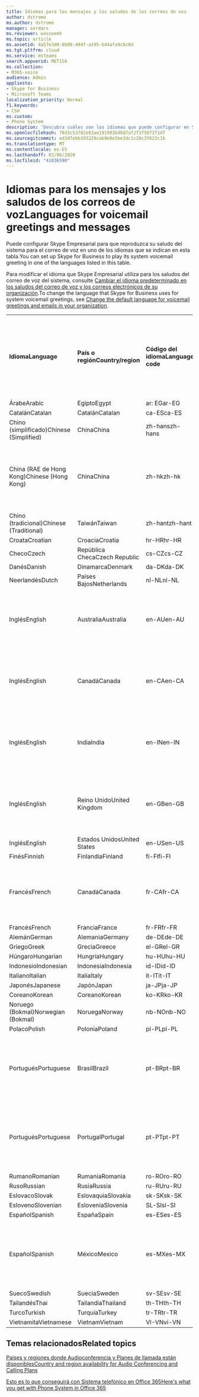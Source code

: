 ```yaml
---
title: Idiomas para los mensajes y los saludos de los correos de voz
author: dstrome
ms.author: dstrome
manager: serdars
ms.reviewer: wasseemh
ms.topic: article
ms.assetid: 4a57e3d0-8b08-494f-a195-b44afa9cbc0d
ms.tgt.pltfrm: cloud
ms.service: msteams
search.appverid: MET150
ms.collection:
- M365-voice
audience: Admin
appliesto:
- Skype for Business
- Microsoft Teams
localization_priority: Normal
f1.keywords:
- CSH
ms.custom:
- Phone System
description: 'Descubra cuáles son los idiomas que puede configurar en Skype Empresarial para los mensajes predeterminados del sistema. '
ms.openlocfilehash: 78d3c53782e83ae191983bd8d7af2f1f5072f1df
ms.sourcegitcommit: ed3d7ebb193229cab9e0e5be3dc1c28c3f622c1b
ms.translationtype: MT
ms.contentlocale: es-ES
ms.lasthandoff: 02/06/2020
ms.locfileid: "41836590"
---
```

# <a name="languages-for-voicemail-greetings-and-messages"></a><span data-ttu-id="e209b-103">Idiomas para los mensajes y los saludos de los correos de voz</span><span class="sxs-lookup"><span data-stu-id="e209b-103">Languages for voicemail greetings and messages</span></span>

<span data-ttu-id="e209b-104">Puede configurar Skype Empresarial para que reproduzca su saludo del sistema para el correo de voz en uno de los idiomas que se indican en esta tabla.</span><span class="sxs-lookup"><span data-stu-id="e209b-104">You can set up Skype for Business to play its system voicemail greeting in one of the languages listed in this table.</span></span>
  
<span data-ttu-id="e209b-105">Para modificar el idioma que Skype Empresarial utiliza para los saludos del correo de voz del sistema, consulte [Cambiar el idioma predeterminado en los saludos del correo de voz y los correos electrónicos de su organización](change-the-default-language-for-greetings-and-emails.md).</span><span class="sxs-lookup"><span data-stu-id="e209b-105">To change the language that Skype for Business uses for system voicemail greetings, see [Change the default language for voicemail greetings and emails in your organization](change-the-default-language-for-greetings-and-emails.md).</span></span>
  
|||||||
|:-----|:-----|:-----|:-----|:-----|:-----|
|<span data-ttu-id="e209b-106">**Idioma**</span><span class="sxs-lookup"><span data-stu-id="e209b-106">**Language**</span></span> <br/> |<span data-ttu-id="e209b-107">**País o región**</span><span class="sxs-lookup"><span data-stu-id="e209b-107">**Country/region**</span></span> <br/> |<span data-ttu-id="e209b-108">**Código del idioma**</span><span class="sxs-lookup"><span data-stu-id="e209b-108">**Language code**</span></span> <br/> |<span data-ttu-id="e209b-109">**¿Está disponible para que un usuario lo vea en el correo electrónico?**</span><span class="sxs-lookup"><span data-stu-id="e209b-109">**Available for a user to see it in email?**</span></span> <br/> |<span data-ttu-id="e209b-110">**¿Está disponible cuando el usuario llama?**</span><span class="sxs-lookup"><span data-stu-id="e209b-110">**Available when the user calls in?**</span></span> <br/> |<span data-ttu-id="e209b-111">**¿La transcripción está disponible?**</span><span class="sxs-lookup"><span data-stu-id="e209b-111">**Transcription available?**</span></span> <br/> |
|<span data-ttu-id="e209b-112">Árabe</span><span class="sxs-lookup"><span data-stu-id="e209b-112">Arabic</span></span> <br/> |<span data-ttu-id="e209b-113">Egipto</span><span class="sxs-lookup"><span data-stu-id="e209b-113">Egypt</span></span>  <br/> |<span data-ttu-id="e209b-114">ar: EG</span><span class="sxs-lookup"><span data-stu-id="e209b-114">ar-EG</span></span>  <br/> |<span data-ttu-id="e209b-115">Sí</span><span class="sxs-lookup"><span data-stu-id="e209b-115">Yes</span></span>  <br/> |<span data-ttu-id="e209b-116">Sí</span><span class="sxs-lookup"><span data-stu-id="e209b-116">Yes</span></span>  <br/> |<span data-ttu-id="e209b-117">No</span><span class="sxs-lookup"><span data-stu-id="e209b-117">No</span></span>  <br/> |
|<span data-ttu-id="e209b-118">Catalán</span><span class="sxs-lookup"><span data-stu-id="e209b-118">Catalan</span></span>  <br/> |<span data-ttu-id="e209b-119">Catalán</span><span class="sxs-lookup"><span data-stu-id="e209b-119">Catalan</span></span>  <br/> |<span data-ttu-id="e209b-120">ca-ES</span><span class="sxs-lookup"><span data-stu-id="e209b-120">ca-ES</span></span>  <br/> |<span data-ttu-id="e209b-121">Sí</span><span class="sxs-lookup"><span data-stu-id="e209b-121">Yes</span></span>  <br/> |<span data-ttu-id="e209b-122">Sí</span><span class="sxs-lookup"><span data-stu-id="e209b-122">Yes</span></span>  <br/> |<span data-ttu-id="e209b-123">No</span><span class="sxs-lookup"><span data-stu-id="e209b-123">No</span></span>  <br/> |
|<span data-ttu-id="e209b-124">Chino (simplificado)</span><span class="sxs-lookup"><span data-stu-id="e209b-124">Chinese (Simplified)</span></span>  <br/> |<span data-ttu-id="e209b-125">China</span><span class="sxs-lookup"><span data-stu-id="e209b-125">China</span></span>  <br/> |<span data-ttu-id="e209b-126">zh-hans</span><span class="sxs-lookup"><span data-stu-id="e209b-126">zh-hans</span></span>  <br/> |<span data-ttu-id="e209b-127">Sí </span><span class="sxs-lookup"><span data-stu-id="e209b-127">Yes</span></span>  <br/> |<span data-ttu-id="e209b-128">Sí</span><span class="sxs-lookup"><span data-stu-id="e209b-128">Yes</span></span>  <br/> |<span data-ttu-id="e209b-129">Sí</span><span class="sxs-lookup"><span data-stu-id="e209b-129">Yes</span></span>  <br/> |
|<span data-ttu-id="e209b-130">China (RAE de Hong Kong)</span><span class="sxs-lookup"><span data-stu-id="e209b-130">Chinese (Hong Kong)</span></span>  <br/> |<span data-ttu-id="e209b-131">China</span><span class="sxs-lookup"><span data-stu-id="e209b-131">China</span></span>  <br/> |<span data-ttu-id="e209b-132">zh-hk</span><span class="sxs-lookup"><span data-stu-id="e209b-132">zh-hk</span></span>  <br/> |<span data-ttu-id="e209b-133">Sí, pero se utiliza chino (tradicional) (zh-hant).</span><span class="sxs-lookup"><span data-stu-id="e209b-133">Yes, but Chinese (Traditional) (zh-hant) is used.</span></span>  <br/> | <span data-ttu-id="e209b-134">Sí</span><span class="sxs-lookup"><span data-stu-id="e209b-134">Yes</span></span> <br/> |<span data-ttu-id="e209b-135">Sí, pero se utiliza chino (tradicional) (zh-hant).</span><span class="sxs-lookup"><span data-stu-id="e209b-135">Yes, but Chinese (Traditional) (zh-hant) is used.</span></span>  <br/> |
|<span data-ttu-id="e209b-136">Chino (tradicional)</span><span class="sxs-lookup"><span data-stu-id="e209b-136">Chinese (Traditional)</span></span>  <br/> |<span data-ttu-id="e209b-137">Taiwán</span><span class="sxs-lookup"><span data-stu-id="e209b-137">Taiwan</span></span>  <br/> |<span data-ttu-id="e209b-138">zh-hant</span><span class="sxs-lookup"><span data-stu-id="e209b-138">zh-hant</span></span>  <br/> |<span data-ttu-id="e209b-139">Sí</span><span class="sxs-lookup"><span data-stu-id="e209b-139">Yes</span></span>  <br/> |<span data-ttu-id="e209b-140">Sí</span><span class="sxs-lookup"><span data-stu-id="e209b-140">Yes</span></span>  <br/> |<span data-ttu-id="e209b-141">No</span><span class="sxs-lookup"><span data-stu-id="e209b-141">No</span></span>  <br/> |
|<span data-ttu-id="e209b-142">Croata</span><span class="sxs-lookup"><span data-stu-id="e209b-142">Croatian</span></span><br/> |<span data-ttu-id="e209b-143">Croacia</span><span class="sxs-lookup"><span data-stu-id="e209b-143">Croatia</span></span>  <br/> |<span data-ttu-id="e209b-144">hr-HR</span><span class="sxs-lookup"><span data-stu-id="e209b-144">hr-HR</span></span>  <br/> |<span data-ttu-id="e209b-145">Sí</span><span class="sxs-lookup"><span data-stu-id="e209b-145">Yes</span></span>  <br/> |<span data-ttu-id="e209b-146">Sí</span><span class="sxs-lookup"><span data-stu-id="e209b-146">Yes</span></span>  <br/> |<span data-ttu-id="e209b-147">No</span><span class="sxs-lookup"><span data-stu-id="e209b-147">No</span></span>  <br/> |
|<span data-ttu-id="e209b-148">Checo</span><span class="sxs-lookup"><span data-stu-id="e209b-148">Czech</span></span> <br/> |<span data-ttu-id="e209b-149">República Checa</span><span class="sxs-lookup"><span data-stu-id="e209b-149">Czech Republic</span></span>  <br/> |<span data-ttu-id="e209b-150">cs-CZ</span><span class="sxs-lookup"><span data-stu-id="e209b-150">cs-CZ</span></span>  <br/> |<span data-ttu-id="e209b-151">Sí </span><span class="sxs-lookup"><span data-stu-id="e209b-151">Yes</span></span>  <br/> |<span data-ttu-id="e209b-152">Sí</span><span class="sxs-lookup"><span data-stu-id="e209b-152">Yes</span></span>  <br/> |<span data-ttu-id="e209b-153">No</span><span class="sxs-lookup"><span data-stu-id="e209b-153">No</span></span>  <br/> |
|<span data-ttu-id="e209b-154">Danés</span><span class="sxs-lookup"><span data-stu-id="e209b-154">Danish</span></span>  <br/> |<span data-ttu-id="e209b-155">Dinamarca</span><span class="sxs-lookup"><span data-stu-id="e209b-155">Denmark</span></span>  <br/> |<span data-ttu-id="e209b-156">da-DK</span><span class="sxs-lookup"><span data-stu-id="e209b-156">da-DK</span></span>  <br/> |<span data-ttu-id="e209b-157">Sí </span><span class="sxs-lookup"><span data-stu-id="e209b-157">Yes</span></span>  <br/> |<span data-ttu-id="e209b-158">Sí</span><span class="sxs-lookup"><span data-stu-id="e209b-158">Yes</span></span>  <br/> |<span data-ttu-id="e209b-159">No</span><span class="sxs-lookup"><span data-stu-id="e209b-159">No</span></span>  <br/> |
|<span data-ttu-id="e209b-160">Neerlandés</span><span class="sxs-lookup"><span data-stu-id="e209b-160">Dutch</span></span>  <br/> |<span data-ttu-id="e209b-161">Países Bajos</span><span class="sxs-lookup"><span data-stu-id="e209b-161">Netherlands</span></span>  <br/> |<span data-ttu-id="e209b-162">nl-NL</span><span class="sxs-lookup"><span data-stu-id="e209b-162">nl-NL</span></span>  <br/> |<span data-ttu-id="e209b-163">Sí </span><span class="sxs-lookup"><span data-stu-id="e209b-163">Yes</span></span>  <br/> |<span data-ttu-id="e209b-164">Sí</span><span class="sxs-lookup"><span data-stu-id="e209b-164">Yes</span></span>  <br/> |<span data-ttu-id="e209b-165">No</span><span class="sxs-lookup"><span data-stu-id="e209b-165">No</span></span>  <br/> |
|<span data-ttu-id="e209b-166">Inglés</span><span class="sxs-lookup"><span data-stu-id="e209b-166">English</span></span>  <br/> |<span data-ttu-id="e209b-167">Australia</span><span class="sxs-lookup"><span data-stu-id="e209b-167">Australia</span></span>  <br/> |<span data-ttu-id="e209b-168">en-AU</span><span class="sxs-lookup"><span data-stu-id="e209b-168">en-AU</span></span>  <br/> |<span data-ttu-id="e209b-169">Sí, pero se utiliza inglés de Estados Unidos (en-US).</span><span class="sxs-lookup"><span data-stu-id="e209b-169">Yes, but US English (en-US) is used.</span></span>  <br/> |<span data-ttu-id="e209b-170">Sí</span><span class="sxs-lookup"><span data-stu-id="e209b-170">Yes</span></span>  <br/> |<span data-ttu-id="e209b-171">Sí, pero se utiliza inglés de Estados Unidos (en-US).</span><span class="sxs-lookup"><span data-stu-id="e209b-171">Yes, but US English (en-US) is used.</span></span>  <br/> |
|<span data-ttu-id="e209b-172">Inglés</span><span class="sxs-lookup"><span data-stu-id="e209b-172">English</span></span>  <br/> |<span data-ttu-id="e209b-173">Canadá</span><span class="sxs-lookup"><span data-stu-id="e209b-173">Canada</span></span>  <br/> |<span data-ttu-id="e209b-174">en-CA</span><span class="sxs-lookup"><span data-stu-id="e209b-174">en-CA</span></span>  <br/> |<span data-ttu-id="e209b-175">Sí, pero se utiliza inglés de Estados Unidos (en-US).</span><span class="sxs-lookup"><span data-stu-id="e209b-175">Yes, but US English (en-US) is used.</span></span>  <br/> |<span data-ttu-id="e209b-176">Sí</span><span class="sxs-lookup"><span data-stu-id="e209b-176">Yes</span></span>  <br/> |<span data-ttu-id="e209b-177">Sí, pero se utiliza inglés de Estados Unidos (en-US).</span><span class="sxs-lookup"><span data-stu-id="e209b-177">Yes, but US English (en-US) is used.</span></span>  <br/> |
|<span data-ttu-id="e209b-178">Inglés</span><span class="sxs-lookup"><span data-stu-id="e209b-178">English</span></span>  <br/> |<span data-ttu-id="e209b-179">India</span><span class="sxs-lookup"><span data-stu-id="e209b-179">India</span></span>  <br/> |<span data-ttu-id="e209b-180">en-IN</span><span class="sxs-lookup"><span data-stu-id="e209b-180">en-IN</span></span>  <br/> |<span data-ttu-id="e209b-181">Sí, pero se utiliza inglés de Estados Unidos (en-US).</span><span class="sxs-lookup"><span data-stu-id="e209b-181">Yes, but US English (en-US) is used.</span></span>  <br/> |<span data-ttu-id="e209b-182">Sí</span><span class="sxs-lookup"><span data-stu-id="e209b-182">Yes</span></span>  <br/> |<span data-ttu-id="e209b-183">Sí, pero se utiliza inglés de Estados Unidos (en-US).</span><span class="sxs-lookup"><span data-stu-id="e209b-183">Yes, but US English (en-US) is used.</span></span>  <br/> |
|<span data-ttu-id="e209b-184">Inglés</span><span class="sxs-lookup"><span data-stu-id="e209b-184">English</span></span>  <br/> |<span data-ttu-id="e209b-185">Reino Unido</span><span class="sxs-lookup"><span data-stu-id="e209b-185">United Kingdom</span></span>  <br/> |<span data-ttu-id="e209b-186">en-GB</span><span class="sxs-lookup"><span data-stu-id="e209b-186">en-GB</span></span>  <br/> |<span data-ttu-id="e209b-187">Sí, pero se utiliza inglés de Estados Unidos (en-US).</span><span class="sxs-lookup"><span data-stu-id="e209b-187">Yes, but US English (en-US) is used.</span></span>  <br/> |<span data-ttu-id="e209b-188">Sí</span><span class="sxs-lookup"><span data-stu-id="e209b-188">Yes</span></span>  <br/> |<span data-ttu-id="e209b-189">Sí, pero se utiliza inglés de Estados Unidos (en-US).</span><span class="sxs-lookup"><span data-stu-id="e209b-189">Yes, but US English (en-US) is used.</span></span>  <br/> |
|<span data-ttu-id="e209b-190">Inglés</span><span class="sxs-lookup"><span data-stu-id="e209b-190">English</span></span>  <br/> |<span data-ttu-id="e209b-191">Estados Unidos</span><span class="sxs-lookup"><span data-stu-id="e209b-191">United States</span></span>  <br/> |<span data-ttu-id="e209b-192">en-US</span><span class="sxs-lookup"><span data-stu-id="e209b-192">en-US</span></span>  <br/> |<span data-ttu-id="e209b-193">Sí</span><span class="sxs-lookup"><span data-stu-id="e209b-193">Yes</span></span>  <br/> |<span data-ttu-id="e209b-194">Sí</span><span class="sxs-lookup"><span data-stu-id="e209b-194">Yes</span></span>  <br/> |<span data-ttu-id="e209b-195">Sí</span><span class="sxs-lookup"><span data-stu-id="e209b-195">Yes</span></span>  <br/> |
|<span data-ttu-id="e209b-196">Finés</span><span class="sxs-lookup"><span data-stu-id="e209b-196">Finnish</span></span>  <br/> |<span data-ttu-id="e209b-197">Finlandia</span><span class="sxs-lookup"><span data-stu-id="e209b-197">Finland</span></span>  <br/> |<span data-ttu-id="e209b-198">fi-Fl</span><span class="sxs-lookup"><span data-stu-id="e209b-198">fi-Fl</span></span>  <br/> |<span data-ttu-id="e209b-199">Sí</span><span class="sxs-lookup"><span data-stu-id="e209b-199">Yes</span></span>  <br/> |<span data-ttu-id="e209b-200">Sí</span><span class="sxs-lookup"><span data-stu-id="e209b-200">Yes</span></span>  <br/> |<span data-ttu-id="e209b-201">No</span><span class="sxs-lookup"><span data-stu-id="e209b-201">No</span></span>  <br/> |
|<span data-ttu-id="e209b-202">Francés</span><span class="sxs-lookup"><span data-stu-id="e209b-202">French</span></span>  <br/> |<span data-ttu-id="e209b-203">Canadá</span><span class="sxs-lookup"><span data-stu-id="e209b-203">Canada</span></span>  <br/> |<span data-ttu-id="e209b-204">fr-CA</span><span class="sxs-lookup"><span data-stu-id="e209b-204">fr-CA</span></span>  <br/> |<span data-ttu-id="e209b-205">Sí, pero se utiliza francés de Francia (fr-FR).</span><span class="sxs-lookup"><span data-stu-id="e209b-205">Yes, but France French (fr-FR) is used.</span></span>  <br/> |<span data-ttu-id="e209b-206">Sí</span><span class="sxs-lookup"><span data-stu-id="e209b-206">Yes</span></span>  <br/> |<span data-ttu-id="e209b-207">Sí, pero se utiliza francés de Francia (fr-FR).</span><span class="sxs-lookup"><span data-stu-id="e209b-207">Yes, but France French (fr-FR) is used.</span></span>  <br/> |
|<span data-ttu-id="e209b-208">Francés</span><span class="sxs-lookup"><span data-stu-id="e209b-208">French</span></span>  <br/> |<span data-ttu-id="e209b-209">Francia</span><span class="sxs-lookup"><span data-stu-id="e209b-209">France</span></span>  <br/> |<span data-ttu-id="e209b-210">fr-FR</span><span class="sxs-lookup"><span data-stu-id="e209b-210">fr-FR</span></span>  <br/> |<span data-ttu-id="e209b-211">Sí</span><span class="sxs-lookup"><span data-stu-id="e209b-211">Yes</span></span>  <br/> |<span data-ttu-id="e209b-212">Sí</span><span class="sxs-lookup"><span data-stu-id="e209b-212">Yes</span></span>  <br/> |<span data-ttu-id="e209b-213">Sí</span><span class="sxs-lookup"><span data-stu-id="e209b-213">Yes</span></span>  <br/> |
|<span data-ttu-id="e209b-214">Alemán</span><span class="sxs-lookup"><span data-stu-id="e209b-214">German</span></span>  <br/> |<span data-ttu-id="e209b-215">Alemania</span><span class="sxs-lookup"><span data-stu-id="e209b-215">Germany</span></span>  <br/> |<span data-ttu-id="e209b-216">de-DE</span><span class="sxs-lookup"><span data-stu-id="e209b-216">de-DE</span></span>  <br/> |<span data-ttu-id="e209b-217">Sí</span><span class="sxs-lookup"><span data-stu-id="e209b-217">Yes</span></span>  <br/> |<span data-ttu-id="e209b-218">Sí</span><span class="sxs-lookup"><span data-stu-id="e209b-218">Yes</span></span>  <br/> |<span data-ttu-id="e209b-219">Sí</span><span class="sxs-lookup"><span data-stu-id="e209b-219">Yes</span></span>  <br/> |
|<span data-ttu-id="e209b-220">Griego</span><span class="sxs-lookup"><span data-stu-id="e209b-220">Greek</span></span> <br/> |<span data-ttu-id="e209b-221">Grecia</span><span class="sxs-lookup"><span data-stu-id="e209b-221">Greece</span></span>  <br/> |<span data-ttu-id="e209b-222">el-GR</span><span class="sxs-lookup"><span data-stu-id="e209b-222">el-GR</span></span>  <br/> |<span data-ttu-id="e209b-223">Sí</span><span class="sxs-lookup"><span data-stu-id="e209b-223">Yes</span></span>  <br/> |<span data-ttu-id="e209b-224">Sí</span><span class="sxs-lookup"><span data-stu-id="e209b-224">Yes</span></span>  <br/> |<span data-ttu-id="e209b-225">No</span><span class="sxs-lookup"><span data-stu-id="e209b-225">No</span></span>  <br/> |
|<span data-ttu-id="e209b-226">Húngaro</span><span class="sxs-lookup"><span data-stu-id="e209b-226">Hungarian</span></span> <br/> |<span data-ttu-id="e209b-227">Hungría</span><span class="sxs-lookup"><span data-stu-id="e209b-227">Hungary</span></span>  <br/> |<span data-ttu-id="e209b-228">hu-HU</span><span class="sxs-lookup"><span data-stu-id="e209b-228">hu-HU</span></span>  <br/> |<span data-ttu-id="e209b-229">Sí</span><span class="sxs-lookup"><span data-stu-id="e209b-229">Yes</span></span>  <br/> |<span data-ttu-id="e209b-230">Sí</span><span class="sxs-lookup"><span data-stu-id="e209b-230">Yes</span></span>  <br/> |<span data-ttu-id="e209b-231">No</span><span class="sxs-lookup"><span data-stu-id="e209b-231">No</span></span>  <br/> |
|<span data-ttu-id="e209b-232">Indonesio</span><span class="sxs-lookup"><span data-stu-id="e209b-232">Indonesian</span></span> <br/> |<span data-ttu-id="e209b-233">Indonesia</span><span class="sxs-lookup"><span data-stu-id="e209b-233">Indonesia</span></span>  <br/> |<span data-ttu-id="e209b-234">id-ID</span><span class="sxs-lookup"><span data-stu-id="e209b-234">id-ID</span></span>  <br/> |<span data-ttu-id="e209b-235">Sí </span><span class="sxs-lookup"><span data-stu-id="e209b-235">Yes</span></span>  <br/> |<span data-ttu-id="e209b-236">Sí</span><span class="sxs-lookup"><span data-stu-id="e209b-236">Yes</span></span>  <br/> |<span data-ttu-id="e209b-237">No</span><span class="sxs-lookup"><span data-stu-id="e209b-237">No</span></span>  <br/> |
|<span data-ttu-id="e209b-238">Italiano</span><span class="sxs-lookup"><span data-stu-id="e209b-238">Italian</span></span>  <br/> |<span data-ttu-id="e209b-239">Italia</span><span class="sxs-lookup"><span data-stu-id="e209b-239">Italy</span></span>  <br/> |<span data-ttu-id="e209b-240">it-IT</span><span class="sxs-lookup"><span data-stu-id="e209b-240">it-IT</span></span>  <br/> |<span data-ttu-id="e209b-241">Sí</span><span class="sxs-lookup"><span data-stu-id="e209b-241">Yes</span></span>  <br/> |<span data-ttu-id="e209b-242">Sí</span><span class="sxs-lookup"><span data-stu-id="e209b-242">Yes</span></span>  <br/> |<span data-ttu-id="e209b-243">Sí</span><span class="sxs-lookup"><span data-stu-id="e209b-243">Yes</span></span>  <br/> |
|<span data-ttu-id="e209b-244">Japonés</span><span class="sxs-lookup"><span data-stu-id="e209b-244">Japanese</span></span>  <br/> |<span data-ttu-id="e209b-245">Japón</span><span class="sxs-lookup"><span data-stu-id="e209b-245">Japan</span></span>  <br/> |<span data-ttu-id="e209b-246">ja-JP</span><span class="sxs-lookup"><span data-stu-id="e209b-246">ja-JP</span></span>  <br/> |<span data-ttu-id="e209b-247">Sí</span><span class="sxs-lookup"><span data-stu-id="e209b-247">Yes</span></span>  <br/> |<span data-ttu-id="e209b-248">Sí</span><span class="sxs-lookup"><span data-stu-id="e209b-248">Yes</span></span>  <br/> |<span data-ttu-id="e209b-249">Sí</span><span class="sxs-lookup"><span data-stu-id="e209b-249">Yes</span></span>  <br/> |
|<span data-ttu-id="e209b-250">Coreano</span><span class="sxs-lookup"><span data-stu-id="e209b-250">Korean</span></span>  <br/> |<span data-ttu-id="e209b-251">Coreano</span><span class="sxs-lookup"><span data-stu-id="e209b-251">Korean</span></span>  <br/> |<span data-ttu-id="e209b-252">ko-KR</span><span class="sxs-lookup"><span data-stu-id="e209b-252">ko-KR</span></span>  <br/> |<span data-ttu-id="e209b-253">Sí</span><span class="sxs-lookup"><span data-stu-id="e209b-253">Yes</span></span>  <br/> |<span data-ttu-id="e209b-254">Sí</span><span class="sxs-lookup"><span data-stu-id="e209b-254">Yes</span></span>  <br/> |<span data-ttu-id="e209b-255">No</span><span class="sxs-lookup"><span data-stu-id="e209b-255">No</span></span>  <br/> |
|<span data-ttu-id="e209b-256">Noruego (Bokmal)</span><span class="sxs-lookup"><span data-stu-id="e209b-256">Norwegian (Bokmal)</span></span>  <br/> |<span data-ttu-id="e209b-257">Noruega</span><span class="sxs-lookup"><span data-stu-id="e209b-257">Norway</span></span>  <br/> |<span data-ttu-id="e209b-258">nb-NO</span><span class="sxs-lookup"><span data-stu-id="e209b-258">nb-NO</span></span>  <br/> |<span data-ttu-id="e209b-259">Sí</span><span class="sxs-lookup"><span data-stu-id="e209b-259">Yes</span></span>  <br/> |<span data-ttu-id="e209b-260">No</span><span class="sxs-lookup"><span data-stu-id="e209b-260">No</span></span>  <br/> |<span data-ttu-id="e209b-261">No</span><span class="sxs-lookup"><span data-stu-id="e209b-261">No</span></span>  <br/> |
|<span data-ttu-id="e209b-262">Polaco</span><span class="sxs-lookup"><span data-stu-id="e209b-262">Polish</span></span>  <br/> |<span data-ttu-id="e209b-263">Polonia</span><span class="sxs-lookup"><span data-stu-id="e209b-263">Poland</span></span>  <br/> |<span data-ttu-id="e209b-264">pl-PL</span><span class="sxs-lookup"><span data-stu-id="e209b-264">pl-PL</span></span>  <br/> |<span data-ttu-id="e209b-265">Sí</span><span class="sxs-lookup"><span data-stu-id="e209b-265">Yes</span></span>  <br/> | <span data-ttu-id="e209b-266">Sí</span><span class="sxs-lookup"><span data-stu-id="e209b-266">Yes</span></span> <br/> |<span data-ttu-id="e209b-267">No</span><span class="sxs-lookup"><span data-stu-id="e209b-267">No</span></span>  <br/> |
|<span data-ttu-id="e209b-268">Portugués</span><span class="sxs-lookup"><span data-stu-id="e209b-268">Portuguese</span></span>  <br/> |<span data-ttu-id="e209b-269">Brasil</span><span class="sxs-lookup"><span data-stu-id="e209b-269">Brazil</span></span>  <br/> |<span data-ttu-id="e209b-270">pt-BR</span><span class="sxs-lookup"><span data-stu-id="e209b-270">pt-BR</span></span>  <br/> |<span data-ttu-id="e209b-271">Sí, pero se utiliza portugués de Portugal (pt-PT).</span><span class="sxs-lookup"><span data-stu-id="e209b-271">Yes, but Portugal Portuguese (pt-PT) is used.</span></span>  <br/> |<span data-ttu-id="e209b-272">Sí </span><span class="sxs-lookup"><span data-stu-id="e209b-272">Yes</span></span>  <br/> |<span data-ttu-id="e209b-273">Sí</span><span class="sxs-lookup"><span data-stu-id="e209b-273">Yes</span></span>  <br/> |
|<span data-ttu-id="e209b-274">Portugués</span><span class="sxs-lookup"><span data-stu-id="e209b-274">Portuguese</span></span>  <br/> |<span data-ttu-id="e209b-275">Portugal</span><span class="sxs-lookup"><span data-stu-id="e209b-275">Portugal</span></span>  <br/> |<span data-ttu-id="e209b-276">pt-PT</span><span class="sxs-lookup"><span data-stu-id="e209b-276">pt-PT</span></span>  <br/> |<span data-ttu-id="e209b-277">Sí </span><span class="sxs-lookup"><span data-stu-id="e209b-277">Yes</span></span>  <br/> |<span data-ttu-id="e209b-278">Sí</span><span class="sxs-lookup"><span data-stu-id="e209b-278">Yes</span></span>  <br/> |<span data-ttu-id="e209b-279">Sí, pero se utiliza portugués de Brasil (pt-BR).</span><span class="sxs-lookup"><span data-stu-id="e209b-279">Yes, but Brazil Portuguese (pt-BR) is used.</span></span>  <br/> |
|<span data-ttu-id="e209b-280">Rumano</span><span class="sxs-lookup"><span data-stu-id="e209b-280">Romanian</span></span><br/> |<span data-ttu-id="e209b-281">Rumania</span><span class="sxs-lookup"><span data-stu-id="e209b-281">Romania</span></span>  <br/> |<span data-ttu-id="e209b-282">ro-RO</span><span class="sxs-lookup"><span data-stu-id="e209b-282">ro-RO</span></span>  <br/> |<span data-ttu-id="e209b-283">Sí </span><span class="sxs-lookup"><span data-stu-id="e209b-283">Yes</span></span>  <br/> |<span data-ttu-id="e209b-284">Sí</span><span class="sxs-lookup"><span data-stu-id="e209b-284">Yes</span></span>  <br/> |<span data-ttu-id="e209b-285">No</span><span class="sxs-lookup"><span data-stu-id="e209b-285">No</span></span>  <br/> |
|<span data-ttu-id="e209b-286">Ruso</span><span class="sxs-lookup"><span data-stu-id="e209b-286">Russian</span></span>  <br/> |<span data-ttu-id="e209b-287">Rusia</span><span class="sxs-lookup"><span data-stu-id="e209b-287">Russia</span></span>  <br/> |<span data-ttu-id="e209b-288">ru-RU</span><span class="sxs-lookup"><span data-stu-id="e209b-288">ru-RU</span></span>  <br/> |<span data-ttu-id="e209b-289">Sí </span><span class="sxs-lookup"><span data-stu-id="e209b-289">Yes</span></span>  <br/> |<span data-ttu-id="e209b-290">Sí</span><span class="sxs-lookup"><span data-stu-id="e209b-290">Yes</span></span>  <br/> |<span data-ttu-id="e209b-291">No</span><span class="sxs-lookup"><span data-stu-id="e209b-291">No</span></span>  <br/> |
|<span data-ttu-id="e209b-292">Eslovaco</span><span class="sxs-lookup"><span data-stu-id="e209b-292">Slovak</span></span> <br/> |<span data-ttu-id="e209b-293">Eslovaquia</span><span class="sxs-lookup"><span data-stu-id="e209b-293">Slovakia</span></span>  <br/> |<span data-ttu-id="e209b-294">sk-SK</span><span class="sxs-lookup"><span data-stu-id="e209b-294">sk-SK</span></span>  <br/> |<span data-ttu-id="e209b-295">Sí </span><span class="sxs-lookup"><span data-stu-id="e209b-295">Yes</span></span>  <br/> |<span data-ttu-id="e209b-296">Sí</span><span class="sxs-lookup"><span data-stu-id="e209b-296">Yes</span></span>  <br/> |<span data-ttu-id="e209b-297">No</span><span class="sxs-lookup"><span data-stu-id="e209b-297">No</span></span>  <br/> |
|<span data-ttu-id="e209b-298">Esloveno</span><span class="sxs-lookup"><span data-stu-id="e209b-298">Slovenian</span></span> <br/> |<span data-ttu-id="e209b-299">Eslovenia</span><span class="sxs-lookup"><span data-stu-id="e209b-299">Slovenia</span></span>  <br/> |<span data-ttu-id="e209b-300">SL-SI</span><span class="sxs-lookup"><span data-stu-id="e209b-300">sl-SI</span></span>  <br/> |<span data-ttu-id="e209b-301">Sí </span><span class="sxs-lookup"><span data-stu-id="e209b-301">Yes</span></span>  <br/> |<span data-ttu-id="e209b-302">Sí</span><span class="sxs-lookup"><span data-stu-id="e209b-302">Yes</span></span>  <br/> |<span data-ttu-id="e209b-303">No</span><span class="sxs-lookup"><span data-stu-id="e209b-303">No</span></span>  <br/> |
|<span data-ttu-id="e209b-304">Español</span><span class="sxs-lookup"><span data-stu-id="e209b-304">Spanish</span></span>  <br/> |<span data-ttu-id="e209b-305">España</span><span class="sxs-lookup"><span data-stu-id="e209b-305">Spain</span></span>  <br/> |<span data-ttu-id="e209b-306">es-ES</span><span class="sxs-lookup"><span data-stu-id="e209b-306">es-ES</span></span>  <br/> |<span data-ttu-id="e209b-307">Sí </span><span class="sxs-lookup"><span data-stu-id="e209b-307">Yes</span></span>  <br/> |<span data-ttu-id="e209b-308">Sí </span><span class="sxs-lookup"><span data-stu-id="e209b-308">Yes</span></span>  <br/> |<span data-ttu-id="e209b-309">Sí</span><span class="sxs-lookup"><span data-stu-id="e209b-309">Yes</span></span>  <br/> |
|<span data-ttu-id="e209b-310">Español</span><span class="sxs-lookup"><span data-stu-id="e209b-310">Spanish</span></span>  <br/> |<span data-ttu-id="e209b-311">México</span><span class="sxs-lookup"><span data-stu-id="e209b-311">Mexico</span></span>  <br/> |<span data-ttu-id="e209b-312">es-MX</span><span class="sxs-lookup"><span data-stu-id="e209b-312">es-MX</span></span>  <br/> |<span data-ttu-id="e209b-313">Sí, pero se utiliza español de España (es-ES).</span><span class="sxs-lookup"><span data-stu-id="e209b-313">Yes, but Spain Spanish (es-ES) is used.</span></span>  <br/> |<span data-ttu-id="e209b-314">Sí</span><span class="sxs-lookup"><span data-stu-id="e209b-314">Yes</span></span>  <br/> |<span data-ttu-id="e209b-315">Sí, pero se utiliza español de España (es-ES).</span><span class="sxs-lookup"><span data-stu-id="e209b-315">Yes, but Spain Spanish (es-ES) is used.</span></span>  <br/> |
|<span data-ttu-id="e209b-316">Sueco</span><span class="sxs-lookup"><span data-stu-id="e209b-316">Swedish</span></span>  <br/> |<span data-ttu-id="e209b-317">Suecia</span><span class="sxs-lookup"><span data-stu-id="e209b-317">Sweden</span></span>  <br/> |<span data-ttu-id="e209b-318">sv-SE</span><span class="sxs-lookup"><span data-stu-id="e209b-318">sv-SE</span></span>  <br/> |<span data-ttu-id="e209b-319">Sí</span><span class="sxs-lookup"><span data-stu-id="e209b-319">Yes</span></span>  <br/> |<span data-ttu-id="e209b-320">Sí</span><span class="sxs-lookup"><span data-stu-id="e209b-320">Yes</span></span>  <br/> |<span data-ttu-id="e209b-321">No</span><span class="sxs-lookup"><span data-stu-id="e209b-321">No</span></span>  <br/> |
|<span data-ttu-id="e209b-322">Tailandés</span><span class="sxs-lookup"><span data-stu-id="e209b-322">Thai</span></span> <br/> |<span data-ttu-id="e209b-323">Tailandia</span><span class="sxs-lookup"><span data-stu-id="e209b-323">Thailand</span></span>  <br/> |<span data-ttu-id="e209b-324">th-TH</span><span class="sxs-lookup"><span data-stu-id="e209b-324">th-TH</span></span>  <br/> |<span data-ttu-id="e209b-325">Sí </span><span class="sxs-lookup"><span data-stu-id="e209b-325">Yes</span></span>  <br/> |<span data-ttu-id="e209b-326">Sí</span><span class="sxs-lookup"><span data-stu-id="e209b-326">Yes</span></span>  <br/> |<span data-ttu-id="e209b-327">No</span><span class="sxs-lookup"><span data-stu-id="e209b-327">No</span></span>  <br/> |
|<span data-ttu-id="e209b-328">Turco</span><span class="sxs-lookup"><span data-stu-id="e209b-328">Turkish</span></span>  <br/> |<span data-ttu-id="e209b-329">Turquía</span><span class="sxs-lookup"><span data-stu-id="e209b-329">Turkey</span></span>  <br/> |<span data-ttu-id="e209b-330">tr-TR</span><span class="sxs-lookup"><span data-stu-id="e209b-330">tr-TR</span></span>  <br/> |<span data-ttu-id="e209b-331">Sí </span><span class="sxs-lookup"><span data-stu-id="e209b-331">Yes</span></span>  <br/> |<span data-ttu-id="e209b-332">Sí</span><span class="sxs-lookup"><span data-stu-id="e209b-332">Yes</span></span>  <br/> |<span data-ttu-id="e209b-333">No</span><span class="sxs-lookup"><span data-stu-id="e209b-333">No</span></span>  <br/> |
|<span data-ttu-id="e209b-334">Vietnamita</span><span class="sxs-lookup"><span data-stu-id="e209b-334">Vietnamese</span></span> <br/> |<span data-ttu-id="e209b-335">Vietnam</span><span class="sxs-lookup"><span data-stu-id="e209b-335">Vietnam</span></span>  <br/> |<span data-ttu-id="e209b-336">VI-VN</span><span class="sxs-lookup"><span data-stu-id="e209b-336">vi-VN</span></span>  <br/> |<span data-ttu-id="e209b-337">Sí </span><span class="sxs-lookup"><span data-stu-id="e209b-337">Yes</span></span>  <br/> |<span data-ttu-id="e209b-338">Sí</span><span class="sxs-lookup"><span data-stu-id="e209b-338">Yes</span></span>  <br/> |<span data-ttu-id="e209b-339">No</span><span class="sxs-lookup"><span data-stu-id="e209b-339">No</span></span>  <br/> |
   
## <a name="related-topics"></a><span data-ttu-id="e209b-340">Temas relacionados</span><span class="sxs-lookup"><span data-stu-id="e209b-340">Related topics</span></span>
[<span data-ttu-id="e209b-341">Países y regiones donde Audioconferencia y Planes de llamada están disponibles</span><span class="sxs-lookup"><span data-stu-id="e209b-341">Country and region availability for Audio Conferencing and Calling Plans</span></span>](country-and-region-availability-for-audio-conferencing-and-calling-plans/country-and-region-availability-for-audio-conferencing-and-calling-plans.md)

[<span data-ttu-id="e209b-342">Esto es lo que conseguirá con Sistema telefónico en Office 365</span><span class="sxs-lookup"><span data-stu-id="e209b-342">Here's what you get with Phone System in Office 365</span></span>](here-s-what-you-get-with-phone-system.md)
  
  
 
